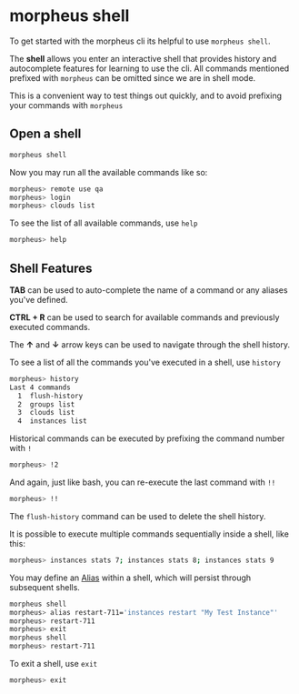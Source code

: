 # morpheus shell

To get started with the morpheus cli its helpful to use `morpheus shell`.

The **shell** allows you enter an interactive shell that provides history and autocomplete features for learning to use the cli. All commands mentioned prefixed with `morpheus` can be omitted since we are in shell mode.

This is a convenient way to test things out quickly, and to avoid prefixing your commands with `morpheus `

## Open a shell

```bash
morpheus shell
```

Now you may run all the available commands like so:

```bash
morpheus> remote use qa
morpheus> login
morpheus> clouds list
```

To see the list of all available commands, use `help`

```bash
morpheus> help
```

## Shell Features

**TAB** can be used to auto-complete the name of a command or any aliases you've defined.

**CTRL + R** can be used to search for available commands and previously executed commands.

The **↑** and **↓** arrow keys can be used to navigate through the shell history.

To see a list of all the commands you've executed in a shell, use `history`

```bash
morpheus> history
Last 4 commands
  1  flush-history
  2  groups list
  3  clouds list
  4  instances list
```

Historical commands can be executed by prefixing the command number with `!`
```bash
morpheus> !2
```

And again, just like bash, you can re-execute the last command with `!!`
```bash
morpheus> !!
```

The `flush-history` command can be used to delete the shell history.

It is possible to execute multiple commands sequentially inside a shell, like this:

```bash
morpheus> instances stats 7; instances stats 8; instances stats 9
```

You may define an [Alias](Alias) within a shell, which will persist through subsequent shells.

```bash
morpheus shell
morpheus> alias restart-711='instances restart "My Test Instance"'
morpheus> restart-711
morpheus> exit
morpheus shell
morpheus> restart-711
```

To exit a shell, use `exit`
```bash
morpheus> exit
```
